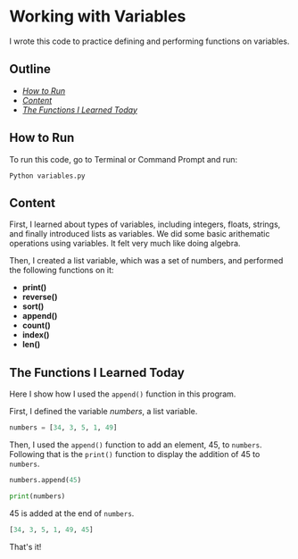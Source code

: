 

# Working with Variables

I wrote this code to practice defining and performing functions on variables. 

## Outline
- [_How to Run_](how-to-run)
- [_Content_](Content)
- [_The Functions I Learned Today_](the-functions-i-learned-today)

## How to Run

To run this code, go to Terminal or Command Prompt and run:

```
Python variables.py
```

## Content

First, I learned about types of variables, including integers, floats, strings, and finally introduced lists as variables. We did some basic arithematic operations using variables. It felt very much like doing algebra.

Then, I created a list variable, which was a set of numbers, and performed the following functions on it:

- **print()**
- **reverse()**
- **sort()**
- **append()**
- **count()**
- **index()**
- **len()**

## The Functions I Learned Today

Here I show how I used the `append()` function in this program.

First, I defined the variable _numbers_, a list variable.

```Python
numbers = [34, 3, 5, 1, 49]
```

Then, I used the `append()` function to add an element, 45, to `numbers`. Following that is the `print()` function to display the addition of 45 to `numbers`.

```Python
numbers.append(45)

print(numbers)
```
45 is added at the end of `numbers`.

```Python
[34, 3, 5, 1, 49, 45]
```


That's it!



